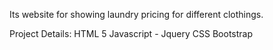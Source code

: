 Its website for showing laundry pricing for different clothings.

Project Details:
  HTML 5
  Javascript - Jquery
  CSS
  Bootstrap
